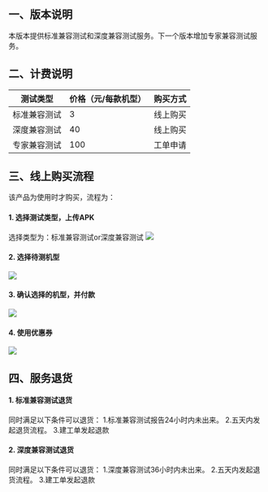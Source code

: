 ## 一、版本说明
本版本提供标准兼容测试和深度兼容测试服务。下一个版本增加专家兼容测试服务。
## 二、计费说明

| 测试类型 | 价格（元/每款机型） |购买方式 |
|---------|---------|---------|
| 标准兼容测试 |   3 |线上购买|
| 深度兼容测试|  40 |线上购买|
| 专家兼容测试 | 100 |工单申请|

## 三、线上购买流程
该产品为使用时才购买，流程为：
#### 1. 选择测试类型，上传APK
选择类型为：标准兼容测试or深度兼容测试
![](http://imgcache.tce.fsphere.cn/image/mccdn.qcloud.com/static/img/6cdfec850908872a3039bf148244cc2d/image.png)

#### 2. 选择待测机型
![](http://imgcache.tce.fsphere.cn/image/mccdn.qcloud.com/static/img/bb424ef9d9fe984729d33eb7139a8bc5/image.png)

#### 3. 确认选择的机型，并付款
![](http://imgcache.tce.fsphere.cn/image/mccdn.qcloud.com/static/img/7c804f6e5ba1b385ef91b2bb2339a762/image.png)

#### 4. 使用优惠券
![](http://imgcache.tce.fsphere.cn/image/mccdn.qcloud.com/static/img/fd8cce05813333e7736f89288d5a9786/image.png)

## 四、服务退货

#### 1. 标准兼容测试退货
同时满足以下条件可以退货：
1.标准兼容测试报告24小时内未出来。
2.五天内发起退货流程。
3.建工单发起退款

#### 2. 深度兼容测试退货
同时满足以下条件可以退货：
1.深度兼容测试36小时内未出来。
2.五天内发起退货流程。
3.建工单发起退款

